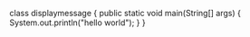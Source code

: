 class displaymessage
{
public static void main(String[] args)
{
System.out.println("hello world");
}
}
